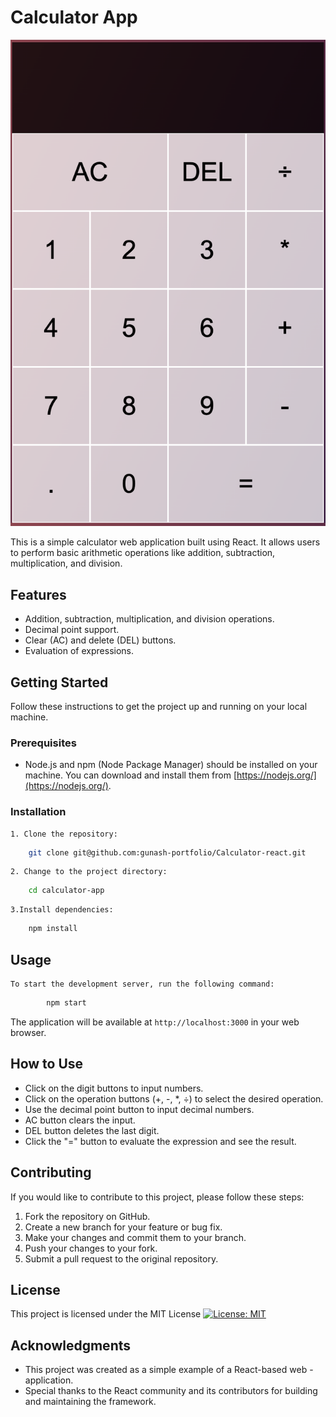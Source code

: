 # Calculator App

![Screenshot](public/screenshot.png)

This is a simple calculator web application built using React. It allows users to perform basic arithmetic operations like addition, subtraction, multiplication, and division.

## Features

- Addition, subtraction, multiplication, and division operations.
- Decimal point support.
- Clear (AC) and delete (DEL) buttons.
- Evaluation of expressions.

## Getting Started

Follow these instructions to get the project up and running on your local machine.

### Prerequisites

- Node.js and npm (Node Package Manager) should be installed on your machine. You can download and install them from [https://nodejs.org/](https://nodejs.org/).

### Installation

    1. Clone the repository:

```bash
    git clone git@github.com:gunash-portfolio/Calculator-react.git
```
    2. Change to the project directory:
```bash    
    cd calculator-app
```
    3.Install dependencies:
```bash
    npm install
```    
## Usage
    To start the development server, run the following command:
```bash
        npm start
```

The application will be available at `http://localhost:3000` in your web browser.

## How to Use
- Click on the digit buttons to input numbers.
- Click on the operation buttons (+, -, *, ÷) to select the desired operation.
- Use the decimal point button to input decimal numbers.
- AC button clears the input.
- DEL button deletes the last digit.
- Click the "=" button to evaluate the expression and see the result.

## Contributing

If you would like to contribute to this project, please follow these steps:

1. Fork the repository on GitHub.
2. Create a new branch for your feature or bug fix.
3. Make your changes and commit them to your branch.
4. Push your changes to your fork.
5. Submit a pull request to the original repository.

## License
This project is licensed under the MIT License [![License: MIT](https://img.shields.io/badge/License-MIT-yellow.svg)](https://opensource.org/licenses/MIT)

## Acknowledgments
- This project was created as a simple example of a React-based web - application.
- Special thanks to the React community and its contributors for building and maintaining the framework.